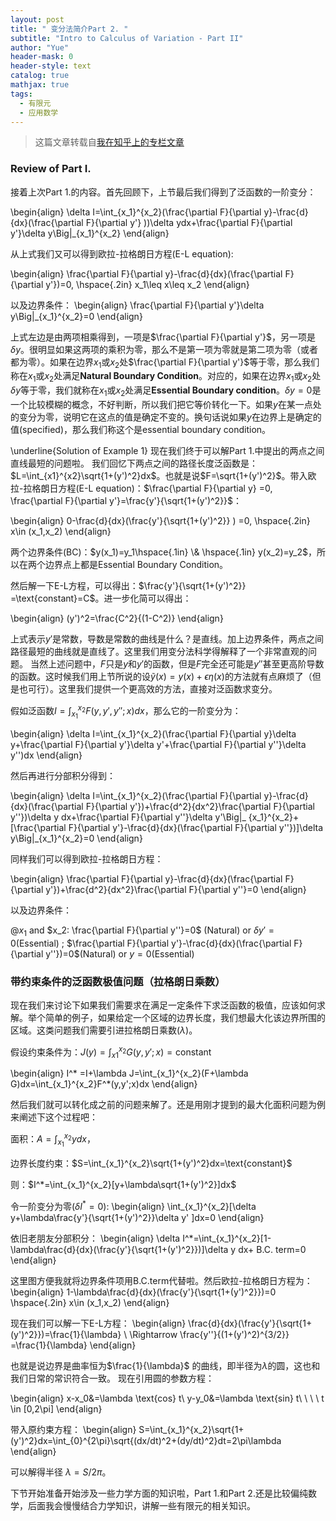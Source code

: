 ```yaml
---
layout: post
title: " 变分法简介Part 2. "
subtitle: "Intro to Calculus of Variation - Part II"
author: "Yue"
header-mask: 0
header-style: text
catalog: true
mathjax: true
tags:
  - 有限元
  - 应用数学
---
```


> 这篇文章转载自[我在知乎上的专栏文章](https://zhuanlan.zhihu.com/p/20727402)

### Review of Part I.

接着上次Part 1.的内容。首先回顾下，上节最后我们得到了泛函数的一阶变分：

\begin{align}
\delta I=\int_{x_1}^{x_2}(\frac{\partial F}{\partial y}-\frac{d}{dx}(\frac{\partial F}{\partial y'} ))\delta ydx+\frac{\partial F}{\partial y'}\delta y\Big|_{x_1}^{x_2}
\end{align}

从上式我们又可以得到欧拉-拉格朗日方程(E-L equation):

\begin{align}
\frac{\partial F}{\partial y}-\frac{d}{dx}(\frac{\partial F}{\partial y'})=0, \hspace{.2in} x_1\leq x\leq x_2
\end{align}

以及边界条件：
\begin{align}
\frac{\partial F}{\partial y'}\delta y\Big|_{x_1}^{x_2}=0
\end{align}

上式左边是由两项相乘得到，一项是$\frac{\partial F}{\partial y'}$，另一项是$\delta y$。很明显如果这两项的乘积为零，那么不是第一项为零就是第二项为零（或者都为零）。如果在边界$x_1$或$x_2$处$\frac{\partial F}{\partial y'}$等于零，那么我们称在$x_1$或$x_2$处满足**Natural Boundary Condition**。对应的，如果在边界$x_1$或$x_2$处$\delta y$等于零，我们就称在$x_1$或$x_2$处满足**Essential Boundary condition**。$\delta y=0$是一个比较模糊的概念，不好判断，所以我们把它等价转化一下。如果$y$在某一点处的变分为零，说明它在这点的值是确定不变的。换句话说如果$y$在边界上是确定的值(specified)，那么我们称这个是essential boundary condition。

\underline{Solution of Example 1}
现在我们终于可以解Part 1.中提出的两点之间直线最短的问题啦。
我们回忆下两点之间的路径长度泛函数是：$L=\int_{x1}^{x2}\sqrt{1+(y')^2}dx$。也就是说$F=\sqrt{1+(y')^2}$。带入欧拉-拉格朗日方程(E-L equation)：$\frac{\partial F}{\partial y} =0, \frac{\partial F}{\partial y'}=\frac{y'}{\sqrt{1+(y')^2}}$：

\begin{align}
0-\frac{d}{dx}(\frac{y'}{\sqrt{1+(y')^2}} ) =0, \hspace{.2in} x\in (x_1,x_2)
\end{align}

两个边界条件(BC)：$y(x_1)=y_1\hspace{.1in} \& \hspace{.1in} y(x_2)=y_2$，所以在两个边界点上都是Essential Boundary Condition。

然后解一下E-L方程，可以得出：$\frac{y'}{\sqrt{1+(y')^2}} =\text{constant}=C$。进一步化简可以得出：

\begin{align}
(y')^2=\frac{C^2}{(1-C^2)}
\end{align}

上式表示$y'$是常数，导数是常数的曲线是什么？是直线。加上边界条件，两点之间路径最短的曲线就是直线了。这里我们用变分法科学得解释了一个非常直观的问题。
当然上述问题中，$F$只是$y$和$y'$的函数，但是$F$完全还可能是$y''$甚至更高阶导数的函数。这时候我们用上节所说的设$\tilde{y}(x)=y(x)+\epsilon\eta(x)$的方法就有点麻烦了（但是也可行）。这里我们提供一个更高效的方法，直接对泛函数求变分。

假如泛函数$I=\int_{x_1}^{x_2}F(y,y',y'';x)dx$，那么它的一阶变分为：

\begin{align}
\delta I=\int_{x_1}^{x_2}(\frac{\partial F}{\partial y}\delta y+\frac{\partial F}{\partial y'}\delta y'+\frac{\partial F}{\partial y''}\delta y'')dx 
\end{align}

然后再进行分部积分得到：

\begin{align}
\delta I=\int_{x_1}^{x_2}(\frac{\partial F}{\partial y}-\frac{d}{dx}(\frac{\partial F}{\partial y'})+\frac{d^2}{dx^2}\frac{\partial F}{\partial y''})\delta y dx+\frac{\partial F}{\partial y''}\delta y'\Big|_ {x_1}^{x_2}+[\frac{\partial F}{\partial y'}-\frac{d}{dx}(\frac{\partial F}{\partial y''})]\delta y\Big|_{x_1}^{x_2}=0 
\end{align}

同样我们可以得到欧拉-拉格朗日方程：

\begin{align}
\frac{\partial F}{\partial y}-\frac{d}{dx}(\frac{\partial F}{\partial y'})+\frac{d^2}{dx^2}\frac{\partial F}{\partial y''}=0
\end{align}

以及边界条件：

$@x_1$ and $x_2: \frac{\partial F}{\partial y''}=0$ (Natural) or $\delta y'=0$(Essential) ; $\frac{\partial F}{\partial y'}-\frac{d}{dx}(\frac{\partial F}{\partial y''})=0$(Natural) or $y=0$(Essential)

### 带约束条件的泛函数极值问题（拉格朗日乘数）

现在我们来讨论下如果我们需要求在满足一定条件下求泛函数的极值，应该如何求解。举个简单的例子，如果给定一个区域的边界长度，我们想最大化该边界所围的区域。这类问题我们需要引进拉格朗日乘数($\lambda$)。

假设约束条件为：$J(y)=\int_{x1}^{x_2}G(y,y';x)=\text{constant}$

\begin{align}
I^* =I+\lambda J=\int_{x_1}^{x_2}(F+\lambda G)dx=\int_{x_1}^{x_2}F^*(y,y';x)dx
\end{align}

然后我们就可以转化成之前的问题来解了。还是用刚才提到的最大化面积问题为例来阐述下这个过程吧：

面积：$A=\int_{x_1}^{x_2}ydx$，

边界长度约束：$S=\int_{x_1}^{x_2}\sqrt{1+(y')^2}dx=\text{constant}$

则：$I^*=\int_{x_1}^{x_2}[y+\lambda\sqrt{1+(y')^2}]dx$

令一阶变分为零$(\delta I^*=0)$:
\begin{align}
\int_{x_1}^{x_2}[\delta y+\lambda\frac{y'}{\sqrt{1+(y')^2}}\delta y' ]dx=0
\end{align}

依旧老朋友分部积分：
\begin{align}
\delta I^*=\int_{x_1}^{x_2}[1-\lambda\frac{d}{dx}(\frac{y'}{\sqrt{1+(y')^2}})]\delta y dx+ B.C. term=0
\end{align}

这里图方便我就将边界条件项用B.C.term代替啦。然后欧拉-拉格朗日方程为：
\begin{align}
1-\lambda\frac{d}{dx}(\frac{y'}{\sqrt{1+(y')^2}})=0 \hspace{.2in} x\in (x_1,x_2)
\end{align}

现在我们可以解一下E-L方程：
\begin{align}
\frac{d}{dx}(\frac{y'}{\sqrt{1+(y')^2}})=\frac{1}{\lambda} \\
\Rightarrow \frac{y''}{(1+(y')^2)^{3/2}} =\frac{1}{\lambda} 
\end{align}

也就是说边界是曲率恒为$\frac{1}{\lambda}$ 的曲线，即半径为$\lambda$的圆，这也和我们日常的常识符合一致。
现在引用圆的参数方程：

\begin{align} 
x-x_0&=\lambda \text{cos} t\\ 
y-y_0&=\lambda \text{sin} t\ \ \ \ t \in [0,2\pi] 
\end{align}

带入原约束方程：
\begin{align}
S=\int_{x_1}^{x_2}\sqrt{1+(y')^2}dx=\int_{0}^{2\pi}\sqrt{(dx/dt)^2+(dy/dt)^2}dt=2\pi\lambda
\end{align}

可以解得半径 $\lambda=S/2\pi$。

下节开始准备开始涉及一些力学方面的知识啦，Part 1.和Part 2.还是比较偏纯数学，后面我会慢慢结合力学知识，讲解一些有限元的相关知识。
